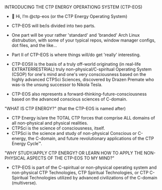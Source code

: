 INTRODUCING THE CTP ENERGY OPERATIONG SYSTEM (CTP-EOS)

- 👋 Hi, I’m @ctp-eos (or the CTP Energy Operating System)
- CTP-EOS will be/is divided into two parts.
- One part will be your rather 'standard' and 'branded' Arch Linux distrubution,
with some of your typical repos, window manager configs, dot files, and the like...

- Part II of CTP-EOS is where things will/do get 'really' interesting.
- CTP-EOSII is the basis of a truly off-world originating (in real-life EXTRATERRESTRIAL) truly non-physical/C-spiritual Operating System (CSOP) for one's mind and one's very consciousness
based on the highly advanced CTPSci Sciences, discovered by Drazen Premate who was-is the unsung successor to Nikola Tesla.
- CTP-EOS also represents a forward-thinking-future-consciousness based on the advanced conscious sciences of C-domain.


"WHAT IS CTP ENERGY?" (that the CTP-EOS is named after)

- CTP Energy is/are the TOTAL CTP forces that comprise ALL domains of all non-physical and physical realities.
- CTPSci is the science of consciousness, itself.
- CTPSci is the science and study of non-physical Conscious or C-energy, the C-domain, and future revolutionary applications of the CTP Energy Cycle™.


"WHY STUDY/APPLY CTP ENERGY? 
OR LEARN HOW TO APPLY THE NON-PHYSICAL ASPECTS OF THE CTP-EOS TO MY MIND?"

- CTP-EOS is part of the C-spiritual or non-physical operating system and non-physical CTP Technologies, CTP Spiritual Technologies, or CTP C-Spiritual Technologies utilized by advanced civilizations of the C-domain (multiverse).


<!---
ctp-eos/ctp-eos is a ✨ special ✨ repository because its `README.md` (this file) appears on your GitHub profile.
You can click the Preview link to take a look at your changes.
--->
